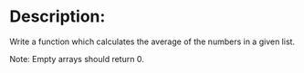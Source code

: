 # Description:
Write a function which calculates the average of the numbers in a given list.

Note: Empty arrays should return 0.